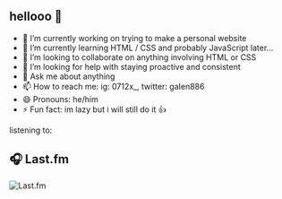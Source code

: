 ## hellooo 👋

<!--
**galen886/galen886** is a ✨ _special_ ✨ repository because its `README.md` (this file) appears on your GitHub profile.

Here are some ideas to get you started:
-->

- 🔭 I’m currently working on trying to make a personal website
- 🌱 I’m currently learning HTML / CSS and probably JavaScript later...
- 👯 I’m looking to collaborate on anything involving HTML or CSS
- 🤔 I’m looking for help with staying proactive and consistent
- 💬 Ask me about anything
- 📫 How to reach me: ig: 0712x_, twitter: gaIen886
- 😄 Pronouns: he/him
- ⚡ Fun fact: im lazy but i will still do it 👍

listening to:
## 🎧 Last.fm
![Last.fm](https://lastfm-recently-played.vercel.app/api?user=jeffrey48120715&width=300)
